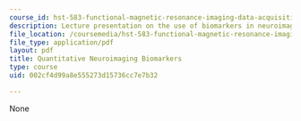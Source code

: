 ```yaml
---
course_id: hst-583-functional-magnetic-resonance-imaging-data-acquisition-and-analysis-fall-2008
description: Lecture presentation on the use of biomarkers in neuroimaging.
file_location: /coursemedia/hst-583-functional-magnetic-resonance-imaging-data-acquisition-and-analysis-fall-2008/002cf4d99a8e555273d15736cc7e7b32_1203_kh_biomarkr.pdf
file_type: application/pdf
layout: pdf
title: Quantitative Neuroimaging Biomarkers
type: course
uid: 002cf4d99a8e555273d15736cc7e7b32

---
```

None